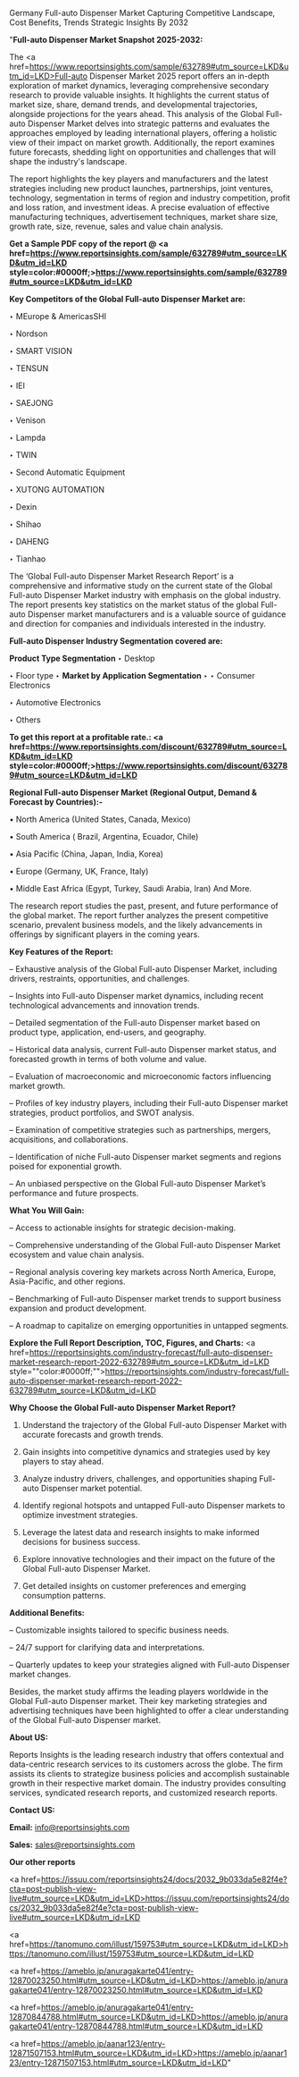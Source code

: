 Germany Full-auto Dispenser Market Capturing Competitive Landscape, Cost Benefits, Trends Strategic Insights By 2032

"<strong>Full-auto Dispenser Market Snapshot 2025-2032:</strong>

The <a href=https://www.reportsinsights.com/sample/632789#utm_source=LKD&utm_id=LKD>Full-auto Dispenser Market</a> 2025 report offers an in-depth exploration of market dynamics, leveraging comprehensive secondary research to provide valuable insights. It highlights the current status of market size, share, demand trends, and developmental trajectories, alongside projections for the years ahead. This analysis of the Global Full-auto Dispenser Market delves into strategic patterns and evaluates the approaches employed by leading international players, offering a holistic view of their impact on market growth. Additionally, the report examines future forecasts, shedding light on opportunities and challenges that will shape the industry's landscape.

The report highlights the key players and manufacturers and the latest strategies including new product launches, partnerships, joint ventures, technology, segmentation in terms of region and industry competition, profit and loss ration, and investment ideas. A precise evaluation of effective manufacturing techniques, advertisement techniques, market share size, growth rate, size, revenue, sales and value chain analysis.

<strong>Get a Sample PDF copy of the report @ <a href=https://www.reportsinsights.com/sample/632789#utm_source=LKD&utm_id=LKD style=color:#0000ff;>https://www.reportsinsights.com/sample/632789#utm_source=LKD&utm_id=LKD</a></strong>

<strong>Key Competitors of the Global Full-auto Dispenser Market are:</strong>

‣ MEurope & AmericasSHI

‣ Nordson

‣ SMART VISION

‣ TENSUN

‣ IEI

‣ SAEJONG

‣ Venison

‣ Lampda

‣ TWIN

‣ Second Automatic Equipment

‣ XUTONG AUTOMATION

‣ Dexin

‣ Shihao

‣ DAHENG

‣ Tianhao

The ‘Global Full-auto Dispenser Market Research Report’ is a comprehensive and informative study on the current state of the Global Full-auto Dispenser Market industry with emphasis on the global industry. The report presents key statistics on the market status of the global Full-auto Dispenser market manufacturers and is a valuable source of guidance and direction for companies and individuals interested in the industry.

<strong>Full-auto Dispenser Industry Segmentation covered are:</strong>

<strong>Product Type Segmentation</strong>
‣
Desktop

‣ Floor type
‣ 
<strong>Market by Application Segmentation</strong>
‣
‣  Consumer Electronics

‣ Automotive Electronics

‣ Others

<strong>To get this report at a profitable rate.: <a href=https://www.reportsinsights.com/discount/632789#utm_source=LKD&utm_id=LKD style=color:#0000ff;>https://www.reportsinsights.com/discount/632789#utm_source=LKD&utm_id=LKD</a></strong>

<strong>Regional Full-auto Dispenser Market (Regional Output, Demand &amp; Forecast by Countries):-</strong>

• North America (United States, Canada, Mexico)

• South America ( Brazil, Argentina, Ecuador, Chile)

• Asia Pacific (China, Japan, India, Korea)

• Europe (Germany, UK, France, Italy)

• Middle East Africa (Egypt, Turkey, Saudi Arabia, Iran) And More.

The research report studies the past, present, and future performance of the global market. The report further analyzes the present competitive scenario, prevalent business models, and the likely advancements in offerings by significant players in the coming years.

<strong>Key Features of the Report:</strong>

– Exhaustive analysis of the Global Full-auto Dispenser Market, including drivers, restraints, opportunities, and challenges.

– Insights into Full-auto Dispenser market dynamics, including recent technological advancements and innovation trends.

– Detailed segmentation of the Full-auto Dispenser market based on product type, application, end-users, and geography.

– Historical data analysis, current Full-auto Dispenser market status, and forecasted growth in terms of both volume and value.

– Evaluation of macroeconomic and microeconomic factors influencing market growth.

– Profiles of key industry players, including their Full-auto Dispenser market strategies, product portfolios, and SWOT analysis.

– Examination of competitive strategies such as partnerships, mergers, acquisitions, and collaborations.

– Identification of niche Full-auto Dispenser market segments and regions poised for exponential growth.

– An unbiased perspective on the Global Full-auto Dispenser Market’s performance and future prospects.

<strong>What You Will Gain:</strong>

– Access to actionable insights for strategic decision-making.

– Comprehensive understanding of the Global Full-auto Dispenser Market ecosystem and value chain analysis.

– Regional analysis covering key markets across North America, Europe, Asia-Pacific, and other regions.

– Benchmarking of Full-auto Dispenser market trends to support business expansion and product development.

– A roadmap to capitalize on emerging opportunities in untapped segments.

<strong>Explore the Full Report Description, TOC, Figures, and Charts:</strong>
<a href=https://reportsinsights.com/industry-forecast/full-auto-dispenser-market-research-report-2022-632789#utm_source=LKD&utm_id=LKD style=""color:#0000ff;"">https://reportsinsights.com/industry-forecast/full-auto-dispenser-market-research-report-2022-632789#utm_source=LKD&utm_id=LKD</a>

<strong>Why Choose the Global Full-auto Dispenser Market Report?</strong>

1. Understand the trajectory of the Global Full-auto Dispenser Market with accurate forecasts and growth trends.

2. Gain insights into competitive dynamics and strategies used by key players to stay ahead.

3. Analyze industry drivers, challenges, and opportunities shaping Full-auto Dispenser market potential.

4. Identify regional hotspots and untapped Full-auto Dispenser markets to optimize investment strategies.

5. Leverage the latest data and research insights to make informed decisions for business success.

6. Explore innovative technologies and their impact on the future of the Global Full-auto Dispenser Market.

7. Get detailed insights on customer preferences and emerging consumption patterns.

<strong>Additional Benefits:</strong>

– Customizable insights tailored to specific business needs.

– 24/7 support for clarifying data and interpretations.

– Quarterly updates to keep your strategies aligned with Full-auto Dispenser market changes.

Besides, the market study affirms the leading players worldwide in the Global Full-auto Dispenser market. Their key marketing strategies and advertising techniques have been highlighted to offer a clear understanding of the Global Full-auto Dispenser market.

<strong><strong>About US</strong>:</strong>

Reports Insights is the leading research industry that offers contextual and data-centric research services to its customers across the globe. The firm assists its clients to strategize business policies and accomplish sustainable growth in their respective market domain. The industry provides consulting services, syndicated research reports, and customized research reports.

<strong>Contact US:</strong>

<p class=><b>Email:</b> <a href=mailto:info@reportsinsights.com>info@reportsinsights.com</a></p>
<p class=><b>Sales:</b> <a href=mailto:sales@reportsinsights.com>sales@reportsinsights.com</a></p>

<strong>Our other reports</strong>

<a href=https://issuu.com/reportsinsights24/docs/2032_9b033da5e82f4e?cta=post-publish-view-live#utm_source=LKD&utm_id=LKD>https://issuu.com/reportsinsights24/docs/2032_9b033da5e82f4e?cta=post-publish-view-live#utm_source=LKD&utm_id=LKD</a>

<a href=https://tanomuno.com/illust/159753#utm_source=LKD&utm_id=LKD>https://tanomuno.com/illust/159753#utm_source=LKD&utm_id=LKD</a>

<a href=https://ameblo.jp/anuragakarte041/entry-12870023250.html#utm_source=LKD&utm_id=LKD>https://ameblo.jp/anuragakarte041/entry-12870023250.html#utm_source=LKD&utm_id=LKD</a>

<a href=https://ameblo.jp/anuragakarte041/entry-12870844788.html#utm_source=LKD&utm_id=LKD>https://ameblo.jp/anuragakarte041/entry-12870844788.html#utm_source=LKD&utm_id=LKD</a>

<a href=https://ameblo.jp/aanar123/entry-12871507153.html#utm_source=LKD&utm_id=LKD>https://ameblo.jp/aanar123/entry-12871507153.html#utm_source=LKD&utm_id=LKD</a>"
